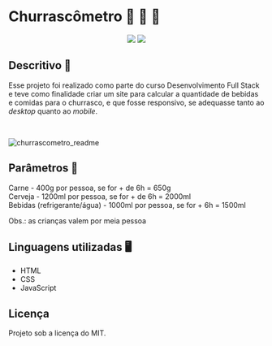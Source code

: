 # **Churrascômetro** :beers:	:cut_of_meat:	:clinking_glasses:	


<div align="center">
  <a href = "mailto:jessicamotta.robotica@gmail.com"><img src="https://img.shields.io/badge/-Gmail-%23333?style=for-the-badge&logo=gmail&logoColor=white" target="_blank"></a>
  <a href=https://www.linkedin.com/in/jessicamotta17/" target="_blank"><img src="https://img.shields.io/badge/-LinkedIn-%230077B5?style=for-the-badge&logo=linkedin&logoColor=white" target="_blank"></a>  
</div>


## Descritivo :bookmark_tabs:

Esse projeto foi realizado como parte do curso Desenvolvimento Full Stack e  teve como finalidade criar um site para calcular a quantidade de bebidas e comidas para o churrasco, e que fosse responsivo, se adequasse tanto ao *desktop* quanto ao *mobile*.

<div style="display: inline_block"><br>
  
  
  
![churrascometro_readme](https://user-images.githubusercontent.com/30941796/133677164-12f1e455-3900-408b-8a07-59c137f66ffe.png)



## Parâmetros :partying_face:	
Carne - 400g por pessoa, se for + de 6h = 650g\
Cerveja - 1200ml por pessoa, se for + de 6h = 2000ml \
Bebidas (refrigerante/água) - 1000ml por pessoa, se for + 6h = 1500ml

Obs.: as crianças valem por meia pessoa
  

  
  
## Linguagens utilizadas :desktop_computer:	
  
- HTML
- CSS
- JavaScript
                                  
                                  
## Licença
Projeto sob a licença do MIT.
